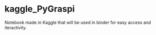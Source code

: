 # kaggle_PyGraspi
Notebook made in Kaggle that will be used in binder for easy access and iteractivity.
